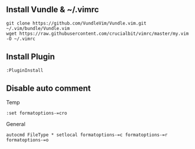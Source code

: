 ## Install Vundle & ~/.vimrc
```terminal
git clone https://github.com/VundleVim/Vundle.vim.git ~/.vim/bundle/Vundle.vim
wget https://raw.githubusercontent.com/crucialbit/vimrc/master/my.vim -O ~/.vimrc
```
## Install Plugin
```vim
:PluginInstall
```
## Disable auto comment
Temp
```vim
:set formatoptions-=cro
```
General
```vim
autocmd FileType * setlocal formatoptions-=c formatoptions-=r formatoptions-=o
```
